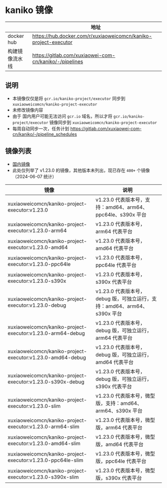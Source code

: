 # kaniko 镜像

|            | 地址                                                              |
|------------|-----------------------------------------------------------------|
| docker hub | https://hub.docker.com/r/xuxiaoweicomcn/kaniko-project-executor |
| 构建镜像流水线    | https://gitlab.com/xuxiaowei-com-cn/kaniko/-/pipelines          |

## 说明

- 本镜像仅仅是将 `gcr.io/kaniko-project/executor` 同步到 `xuxiaoweicomcn/kaniko-project-executor`
- 未修改镜像内容
- 由于 国内用户可能无法访问 `gcr.io` 域名，所以才将 `gcr.io/kaniko-project/executor`
  镜像同步到 `xuxiaoweicomcn/kaniko-project-executor`
- 每周自动同步一次，任务计划 https://gitlab.com/xuxiaowei-com-cn/kaniko/-/pipeline_schedules

## 镜像列表

- [国内镜像](../registry.cn-qingdao.aliyuncs.com/xuxiaoweicomcn/kaniko-project-executor.md)
- 此处仅列举了 v1.23.0 的镜像，其他版本未列出，现已存在 `400+` 个镜像（2024-06-07 统计）

| 镜像                                                          | 说明                                                  |
|-------------------------------------------------------------|-----------------------------------------------------|
| xuxiaoweicomcn/kaniko-project-executor:v1.23.0              | v1.23.0 代表版本号，支持：amd64、arm64、ppc64le、s390x 平台       |
| xuxiaoweicomcn/kaniko-project-executor:v1.23.0-arm64        | v1.23.0 代表版本号，arm64 代表平台                            |
| xuxiaoweicomcn/kaniko-project-executor:v1.23.0-amd64        | v1.23.0 代表版本号，amd64 代表平台                            |
| xuxiaoweicomcn/kaniko-project-executor:v1.23.0-ppc64le      | v1.23.0 代表版本号，ppc64le 代表平台                          |
| xuxiaoweicomcn/kaniko-project-executor:v1.23.0-s390x        | v1.23.0 代表版本号，s390x 代表平台                            |
| xuxiaoweicomcn/kaniko-project-executor:v1.23.0-debug        | v1.23.0 代表版本号，debug 版，可独立运行，支持：amd64、arm64、s390x 平台 |
| xuxiaoweicomcn/kaniko-project-executor:v1.23.0-arm64-debug  | v1.23.0 代表版本号，debug 版，可独立运行，arm64 代表平台              |
| xuxiaoweicomcn/kaniko-project-executor:v1.23.0-amd64-debug  | v1.23.0 代表版本号，debug 版，可独立运行，amd64 代表平台              |
| xuxiaoweicomcn/kaniko-project-executor:v1.23.0-s390x-debug  | v1.23.0 代表版本号，debug 版，可独立运行，s390x 代表平台              |
| xuxiaoweicomcn/kaniko-project-executor:v1.23.0-slim         | v1.23.0 代表版本号，微型版，支持：amd64、arm64、s390x 平台           |
| xuxiaoweicomcn/kaniko-project-executor:v1.23.0-arm64-slim   | v1.23.0 代表版本号，微型版，arm64 代表平台                        |
| xuxiaoweicomcn/kaniko-project-executor:v1.23.0-amd64-slim   | v1.23.0 代表版本号，微型版，amd64 代表平台                        |
| xuxiaoweicomcn/kaniko-project-executor:v1.23.0-ppc64le-slim | v1.23.0 代表版本号，微型版，ppc64le 代表平台                      |
| xuxiaoweicomcn/kaniko-project-executor:v1.23.0-s390x-slim   | v1.23.0 代表版本号，微型版，s390x 代表平台                        |
